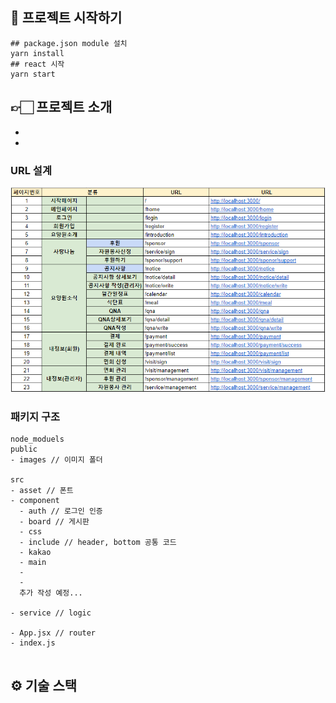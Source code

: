 

## 📝 프로젝트 시작하기

```
## package.json module 설치
yarn install
## react 시작
yarn start
```



## 👉🏻 프로젝트 소개 

- 
- 



### URL 설계

![image-20230328095640042](/readme/image-20230328095640042.png)



### 패키지 구조

```
node_moduels
public
- images // 이미지 폴더

src
- asset // 폰트
- component 
  - auth // 로그인 인증
  - board // 게시판
  - css 
  - include // header, bottom 공통 코드
  - kakao
  - main
  -
  -
  추가 작성 예정...
  
- service // logic

- App.jsx // router
- index.js 
  

```

















## ⚙ 기술 스택























